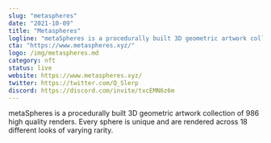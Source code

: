 ```yaml
---
slug: "metaspheres"
date: "2021-10-09"
title: "Metaspheres"
logline: "metaSpheres is a procedurally built 3D geometric artwork collection of 986 high quality renders.  Every sphere is unique and are rendered across 18 different looks of varying rarity."
cta: "https://www.metaspheres.xyz/"
logo: /img/metaspheres.md
category: nft
status: live
website: https://www.metaspheres.xyz/
twitter: https://twitter.com/Q_Slerp
discord: https://discord.com/invite/txcEMN6z6m
---
```


metaSpheres is a procedurally built 3D geometric artwork collection of 986 high quality renders.  Every sphere is unique and are rendered across 18 different looks of varying rarity.
